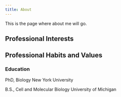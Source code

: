 ```yaml
---
title: About
---
```


This is the page where about me will go.

## Professional Interests


## Professional Habits and Values



### Education
PhD, Biology
New York University

B.S., Cell and Molecular Biology
University of Michigan
